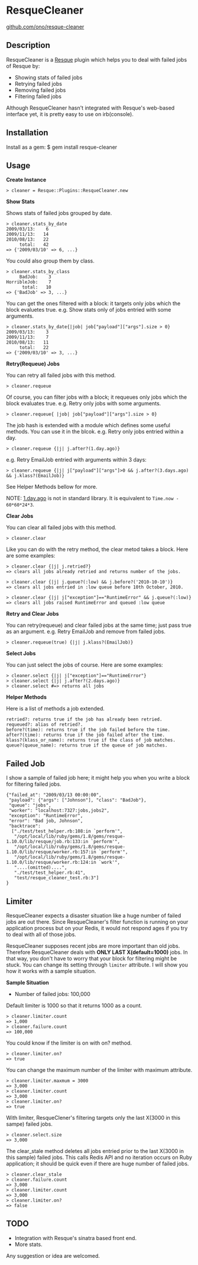 ResqueCleaner
==============

[github.com/ono/resque-cleaner](https://github.com/ono/resque-cleaner)


Description
-----------

ResqueCleaner is a [Resque](https://github.com/defunkt/resque) plugin which
helps you to deal with failed jobs of Resque by:

* Showing stats of failed jobs
* Retrying failed jobs
* Removing failed jobs
* Filtering failed jobs

Although ResqueCleaner hasn't integrated with Resque's web-based interface yet,
it is pretty easy to use on irb(console).


Installation
------------

Install as a gem:
    $ gem install resque-cleaner


Usage
-----

**Create Instance**

    > cleaner = Resque::Plugins::ResqueCleaner.new

**Show Stats**

Shows stats of failed jobs grouped by date.

    > cleaner.stats_by_date
    2009/03/13:    6
    2009/11/13:   14
    2010/08/13:   22
         total:   42
    => {'2009/03/10' => 6, ...}

You could also group them by class.

    > cleaner.stats_by_class
         BadJob:    3
    HorribleJob:    7
          total:   10
    => {'BadJob' => 3, ...}

You can get the ones filtered with a block: it targets only jobs which the block
evaluetes true. e.g. Show stats only of jobs entried with some arguments.

    > cleaner.stats_by_date{|job| job["payload"]["args"].size > 0}
    2009/03/13:    3
    2009/11/13:    7
    2010/08/13:   11
         total:   22
    => {'2009/03/10' => 3, ...}

**Retry(Requeue) Jobs**

You can retry all failed jobs with this method.

    > cleaner.requeue

Of course, you can filter jobs with a block; it requeues only jobs which the
block evaluates true. e.g. Retry only jobs with some arguments.

    > cleaner.requeue{ |job| job["payload"]["args"].size > 0}

The job hash is extended with a module which defines some useful methods. You
can use it in the blcok. e.g. Retry only jobs entried within a day.

    > cleaner.requeue {|j| j.after?(1.day.ago)}

e.g. Retry EmailJob entried with arguments within 3 days:

    > cleaner.requeue {|j| j["payload"]["args"]>0 && j.after?(3.days.ago) && j.klass?(EmailJob)}

See Helper Methods bellow for more.

NOTE:
[1.day.ago](https://github.com/rails/rails/blob/master/activesupport/lib/active_support/core_ext/numeric/time.rb)
is not in standard library. It is equivalent to `Time.now - 60*60*24*3`.

**Clear Jobs**

You can clear all failed jobs with this method.

    > cleaner.clear

Like you can do with the retry method, the clear metod takes a block. Here are
some examples:

    > cleaner.clear {|j| j.retried?}
    => clears all jobs already retried and returns number of the jobs.

    > cleaner.clear {|j| j.queue?(:low) && j.before?('2010-10-10')}
    => clears all jobs entried in :low queue before 10th October, 2010.

    > cleaner.clear {|j| j["exception"]=="RuntimeError" && j.queue?(:low)}
    => clears all jobs raised RuntimeError and queued :low queue

**Retry and Clear Jobs**

You can retry(requeue) and clear failed jobs at the same time; just pass true
as an argument. e.g. Retry EmailJob and remove from failed jobs.

    > cleaner.requeue(true) {|j| j.klass?(EmailJob)}

**Select Jobs**

You can just select the jobs of course. Here are some examples:

    > cleaner.select {|j| j["exception"]=="RuntimeError"}
    > cleaner.select {|j| j.after?(2.days.ago)}
    > cleaner.select #=> returns all jobs

**Helper Methods**

Here is a list of methods a job extended.

    retried?: returns true if the job has already been retried.
    requeued?: alias of retried?.
    before?(time): returns true if the job failed before the time.
    after?(time): returns true if the job failed after the time.
    klass?(klass_or_name): returns true if the class of job matches.
    queue?(queue_name): returns true if the queue of job matches.


Failed Job
-----------

I show a sample of failed job here; it might help you when you write a block for
filtering failed jobs.

    {"failed_at": "2009/03/13 00:00:00",
     "payload": {"args": ["Johnson"], "class": "BadJob"},
     "queue": "jobs",
     "worker": "localhost:7327:jobs,jobs2",
     "exception": "RuntimeError",
     "error": "Bad job, Johnson",
     "backtrace": 
      ["./test/test_helper.rb:108:in `perform'",
       "/opt/local/lib/ruby/gems/1.8/gems/resque-1.10.0/lib/resque/job.rb:133:in `perform'",
       "/opt/local/lib/ruby/gems/1.8/gems/resque-1.10.0/lib/resque/worker.rb:157:in `perform'",
       "/opt/local/lib/ruby/gems/1.8/gems/resque-1.10.0/lib/resque/worker.rb:124:in `work'",
       "....(omitted)....",
       "./test/test_helper.rb:41",
       "test/resque_cleaner_test.rb:3"]
    }


Limiter
-------

ResqueCleaner expects a disaster situation like a huge number of failed jobs are
out there. Since ResqueCleaner's filter function is running on your application
process but on your Redis, it would not respond ages if you try to deal with all
of those jobs.

ResqueCleaner supposes recent jobs are more important than old jobs. Therefore
ResqueCleaner deals with **ONLY LAST X(default=1000)** jobs. In that way, you
don't have to worry that your block for filtering might be stuck. You can change
its setting through `limiter` attribute. I will show you how it works with a
sample situation.

**Sample Situation**

* Number of failed jobs: 100,000

Default limiter is 1000 so that it returns 1000 as a count.

    > cleaner.limiter.count
    => 1,000
    > cleaner.failure.count
    => 100,000

You could know if the limiter is on with on? method.

    > cleaner.limiter.on?
    => true

You can change the maximum number of the limiter with maximum attribute.

    > cleaner.limiter.maxmum = 3000
    => 3,000
    > cleaner.limiter.count
    => 3,000
    > cleaner.limiter.on?
    => true

With limiter, ResqueClener's filtering targets only the last X(3000 in this
sampe) failed jobs.

    > cleaner.select.size
    => 3,000

The clear\_stale method deletes all jobs entried prior to the last X(3000 in
this sample) failed jobs. This calls Redis API and no iteration occurs on Ruby
application; it should be quick even if there are huge number of failed jobs.

    > cleaner.clear_stale
    > cleaner.failure.count
    => 3,000
    > cleaner.limiter.count
    => 3,000
    > cleaner.limiter.on?
    => false

TODO
----

* Integration with Resque's sinatra based front end.
* More stats.

Any suggestion or idea are welcomed.

